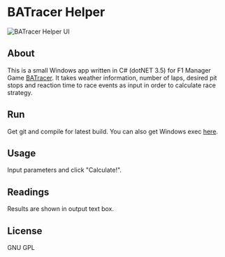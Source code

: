 BATracer Helper
===============================
![BATracer Helper UI](http://muris.hr/marko_privatno/BATracer_Helper.PNG "BATracer Helper UI")

About
-----
This is a small Windows app written in C# (dotNET 3.5) for F1 Manager Game [BATracer](http://batracer.com "BATracer"). It takes weather information, number of laps, desired pit stops and reaction time to race events as input in order to calculate race strategy.

Run
---
Get git and compile for latest build. You can also get Windows exec [here](http://muris.hr/marko_privatno/BATracerHelper.exe "BATracer Helper").

Usage
-----
Input parameters and click "Calculate!".

Readings
--------
Results are shown in output text box.

License
-------
GNU GPL